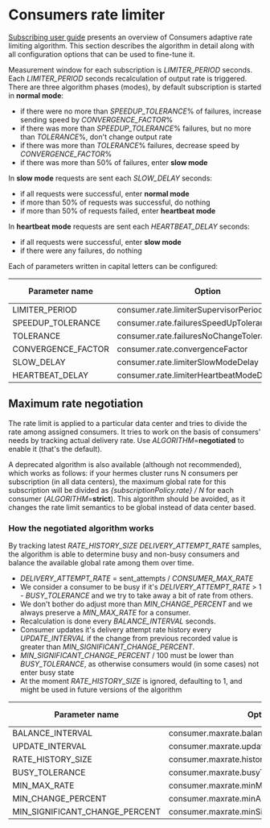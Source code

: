 # Consumers rate limiter

[Subscribing user guide](../user/subscribing.md) presents an overview of Consumers adaptive rate limiting algorithm.
This section describes the algorithm in detail along with all configuration options that can be used
to fine-tune it.

Measurement window for each subscription is *LIMITER_PERIOD* seconds. Each *LIMITER_PERIOD* seconds recalculation of
output rate is triggered. There are three algorithm phases (modes), by default subscription is started in **normal mode**:

* if there were no more than *SPEEDUP_TOLERANCE*% of failures, increase sending speed by *CONVERGENCE_FACTOR*%
* if there was more than *SPEEDUP_TOLERANCE*% failures, but no more than *TOLERANCE*%, don't change output rate
* if there was more than *TOLERANCE*% failures, decrease speed by *CONVERGENCE_FACTOR*%
* if there was more than 50% of failures, enter **slow mode**

In **slow mode** requests are sent each *SLOW_DELAY* seconds:

* if all requests were successful, enter **normal mode**
* if more than 50% of requests was successful, do nothing
* if more than 50% of requests failed, enter **heartbeat mode**

In **heartbeat mode** requests are sent each *HEARTBEAT_DELAY* seconds:

* if all requests were successful, enter **slow mode**
* if there were any failures, do nothing

Each of parameters written in capital letters can be configured:

Parameter name     | Option                                          | Default value
------------------ | ----------------------------------------------- | -------------
LIMITER_PERIOD     | consumer.rate.limiterSupervisorPeriod           | 30s
SPEEDUP_TOLERANCE  | consumer.rate.failuresSpeedUpToleranceRatio     | 0.01
TOLERANCE          | consumer.rate.failuresNoChangeToleranceRatio    | 0.05
CONVERGENCE_FACTOR | consumer.rate.convergenceFactor                 | 0.2
SLOW_DELAY         | consumer.rate.limiterSlowModeDelay              | 60s
HEARTBEAT_DELAY    | consumer.rate.limiterHeartbeatModeDelay         | 60s


## Maximum rate negotiation

The rate limit is applied to a particular data center and tries to divide the rate among assigned consumers.
It tries to work on the basis of consumers' needs by tracking actual delivery rate.
Use *ALGORITHM*=**negotiated** to enable it (that's the default).

A deprecated algorithm is also available (although not recommended), which works as follows:
if your hermes cluster runs N consumers per subscription (in all data centers), the maximum global rate
for this subscription will be divided as *{subscriptionPolicy.rate} / N*
for each consumer (*ALGORITHM*=**strict**). This algorithm should be avoided, as it changes the rate limit semantics
to be global instead of data center based.

### How the negotiated algorithm works

By tracking latest *RATE_HISTORY_SIZE* *DELIVERY_ATTEMPT_RATE* samples,
the algorithm is able to determine busy and non-busy consumers and balance the available global rate among them over time.

- *DELIVERY_ATTEMPT_RATE* = sent_attempts / *CONSUMER_MAX_RATE*
- We consider a consumer to be busy if it's *DELIVERY_ATTEMPT_RATE* > 1 - *BUSY_TOLERANCE*
and we try to take away a bit of rate from others.
- We don't bother do adjust more than *MIN_CHANGE_PERCENT*
and we always preserve a *MIN_MAX_RATE* for a consumer.
- Recalculation is done every *BALANCE_INTERVAL* seconds.
- Consumer updates it's delivery attempt rate history every *UPDATE_INTERVAL*
if the change from previous recorded value is greater than *MIN_SIGNIFICANT_CHANGE_PERCENT*.
- *MIN_SIGNIFICANT_CHANGE_PERCENT* / 100 must be lower than *BUSY_TOLERANCE*, as otherwise 
consumers would (in some cases) not enter busy state
- At the moment *RATE_HISTORY_SIZE* is ignored, defaulting to 1,
and might be used in future versions of the algorithm



Parameter name                 | Option                                          | Default value
------------------------------ | ------------------------------------------------| --------------
BALANCE_INTERVAL               | consumer.maxrate.balanceInterval                | 30s
UPDATE_INTERVAL                | consumer.maxrate.updateInterval                 | 15s
RATE_HISTORY_SIZE              | consumer.maxrate.historySize                    | 1
BUSY_TOLERANCE                 | consumer.maxrate.busyTolerance                  | 0.1
MIN_MAX_RATE                   | consumer.maxrate.minMaxRate                     | 1.0
MIN_CHANGE_PERCENT             | consumer.maxrate.minAllowedChangePercent        | 1.0
MIN_SIGNIFICANT_CHANGE_PERCENT | consumer.maxrate.minSignificantUpdatePercent    | 9.0
